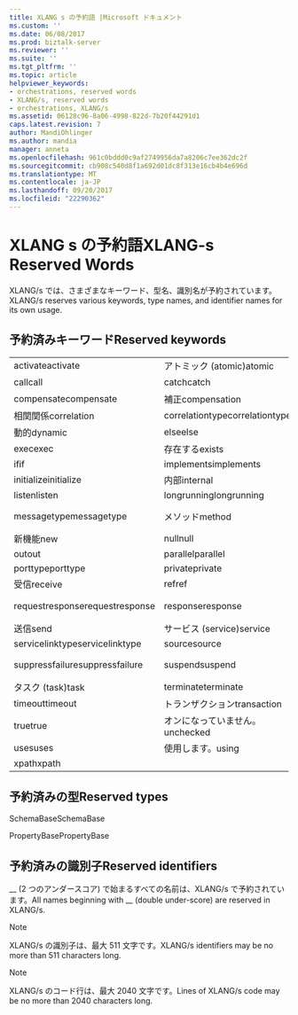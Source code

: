 ```yaml
---
title: XLANG s の予約語 |Microsoft ドキュメント
ms.custom: ''
ms.date: 06/08/2017
ms.prod: biztalk-server
ms.reviewer: ''
ms.suite: ''
ms.tgt_pltfrm: ''
ms.topic: article
helpviewer_keywords:
- orchestrations, reserved words
- XLANG/s, reserved words
- orchestrations, XLANG/s
ms.assetid: 06128c96-8a06-4998-822d-7b20f44291d1
caps.latest.revision: 7
author: MandiOhlinger
ms.author: mandia
manager: anneta
ms.openlocfilehash: 961c0bddd0c9af2749956da7a8206c7ee362dc2f
ms.sourcegitcommit: cb908c540d8f1a692d01dc8f313e16cb4b4e696d
ms.translationtype: MT
ms.contentlocale: ja-JP
ms.lasthandoff: 09/20/2017
ms.locfileid: "22290362"
---
```

# <a name="xlang-s-reserved-words"></a><span data-ttu-id="544c8-102">XLANG s の予約語</span><span class="sxs-lookup"><span data-stu-id="544c8-102">XLANG-s Reserved Words</span></span>
<span data-ttu-id="544c8-103">XLANG/s では、さまざまなキーワード、型名、識別名が予約されています。</span><span class="sxs-lookup"><span data-stu-id="544c8-103">XLANG/s reserves various keywords, type names, and identifier names for its own usage.</span></span>  
  
## <a name="reserved-keywords"></a><span data-ttu-id="544c8-104">予約済みキーワード</span><span class="sxs-lookup"><span data-stu-id="544c8-104">Reserved keywords</span></span>  
  
||||  
|-|-|-|  
|<span data-ttu-id="544c8-105">activate</span><span class="sxs-lookup"><span data-stu-id="544c8-105">activate</span></span>|<span data-ttu-id="544c8-106">アトミック (atomic)</span><span class="sxs-lookup"><span data-stu-id="544c8-106">atomic</span></span>|<span data-ttu-id="544c8-107">body</span><span class="sxs-lookup"><span data-stu-id="544c8-107">body</span></span>|  
|<span data-ttu-id="544c8-108">call</span><span class="sxs-lookup"><span data-stu-id="544c8-108">call</span></span>|<span data-ttu-id="544c8-109">catch</span><span class="sxs-lookup"><span data-stu-id="544c8-109">catch</span></span>|<span data-ttu-id="544c8-110">オン</span><span class="sxs-lookup"><span data-stu-id="544c8-110">checked</span></span>|  
|<span data-ttu-id="544c8-111">compensate</span><span class="sxs-lookup"><span data-stu-id="544c8-111">compensate</span></span>|<span data-ttu-id="544c8-112">補正</span><span class="sxs-lookup"><span data-stu-id="544c8-112">compensation</span></span>|<span data-ttu-id="544c8-113">construct</span><span class="sxs-lookup"><span data-stu-id="544c8-113">construct</span></span>|  
|<span data-ttu-id="544c8-114">相関関係</span><span class="sxs-lookup"><span data-stu-id="544c8-114">correlation</span></span>|<span data-ttu-id="544c8-115">correlationtype</span><span class="sxs-lookup"><span data-stu-id="544c8-115">correlationtype</span></span>|<span data-ttu-id="544c8-116">delay</span><span class="sxs-lookup"><span data-stu-id="544c8-116">delay</span></span>|  
|<span data-ttu-id="544c8-117">動的</span><span class="sxs-lookup"><span data-stu-id="544c8-117">dynamic</span></span>|<span data-ttu-id="544c8-118">else</span><span class="sxs-lookup"><span data-stu-id="544c8-118">else</span></span>|<span data-ttu-id="544c8-119">例外</span><span class="sxs-lookup"><span data-stu-id="544c8-119">exceptions</span></span>|  
|<span data-ttu-id="544c8-120">exec</span><span class="sxs-lookup"><span data-stu-id="544c8-120">exec</span></span>|<span data-ttu-id="544c8-121">存在する</span><span class="sxs-lookup"><span data-stu-id="544c8-121">exists</span></span>|<span data-ttu-id="544c8-122">オプション</span><span class="sxs-lookup"><span data-stu-id="544c8-122">false</span></span>|  
|<span data-ttu-id="544c8-123">if</span><span class="sxs-lookup"><span data-stu-id="544c8-123">if</span></span>|<span data-ttu-id="544c8-124">implements</span><span class="sxs-lookup"><span data-stu-id="544c8-124">implements</span></span>|<span data-ttu-id="544c8-125">in</span><span class="sxs-lookup"><span data-stu-id="544c8-125">in</span></span>|  
|<span data-ttu-id="544c8-126">initialize</span><span class="sxs-lookup"><span data-stu-id="544c8-126">initialize</span></span>|<span data-ttu-id="544c8-127">内部</span><span class="sxs-lookup"><span data-stu-id="544c8-127">internal</span></span>|<span data-ttu-id="544c8-128">link</span><span class="sxs-lookup"><span data-stu-id="544c8-128">link</span></span>|  
|<span data-ttu-id="544c8-129">listen</span><span class="sxs-lookup"><span data-stu-id="544c8-129">listen</span></span>|<span data-ttu-id="544c8-130">longrunning</span><span class="sxs-lookup"><span data-stu-id="544c8-130">longrunning</span></span>|<span data-ttu-id="544c8-131">message</span><span class="sxs-lookup"><span data-stu-id="544c8-131">message</span></span>|  
|<span data-ttu-id="544c8-132">messagetype</span><span class="sxs-lookup"><span data-stu-id="544c8-132">messagetype</span></span>|<span data-ttu-id="544c8-133">メソッド</span><span class="sxs-lookup"><span data-stu-id="544c8-133">method</span></span>|<span data-ttu-id="544c8-134">モジュール (module)</span><span class="sxs-lookup"><span data-stu-id="544c8-134">module</span></span>|  
|<span data-ttu-id="544c8-135">新機能</span><span class="sxs-lookup"><span data-stu-id="544c8-135">new</span></span>|<span data-ttu-id="544c8-136">null</span><span class="sxs-lookup"><span data-stu-id="544c8-136">null</span></span>|<span data-ttu-id="544c8-137">oneway</span><span class="sxs-lookup"><span data-stu-id="544c8-137">oneway</span></span>|  
|<span data-ttu-id="544c8-138">out</span><span class="sxs-lookup"><span data-stu-id="544c8-138">out</span></span>|<span data-ttu-id="544c8-139">parallel</span><span class="sxs-lookup"><span data-stu-id="544c8-139">parallel</span></span>|<span data-ttu-id="544c8-140">port</span><span class="sxs-lookup"><span data-stu-id="544c8-140">port</span></span>|  
|<span data-ttu-id="544c8-141">porttype</span><span class="sxs-lookup"><span data-stu-id="544c8-141">porttype</span></span>|<span data-ttu-id="544c8-142">private</span><span class="sxs-lookup"><span data-stu-id="544c8-142">private</span></span>|<span data-ttu-id="544c8-143">public</span><span class="sxs-lookup"><span data-stu-id="544c8-143">public</span></span>|  
|<span data-ttu-id="544c8-144">受信</span><span class="sxs-lookup"><span data-stu-id="544c8-144">receive</span></span>|<span data-ttu-id="544c8-145">ref</span><span class="sxs-lookup"><span data-stu-id="544c8-145">ref</span></span>|<span data-ttu-id="544c8-146">要求</span><span class="sxs-lookup"><span data-stu-id="544c8-146">request</span></span>|  
|<span data-ttu-id="544c8-147">requestresponse</span><span class="sxs-lookup"><span data-stu-id="544c8-147">requestresponse</span></span>|<span data-ttu-id="544c8-148">response</span><span class="sxs-lookup"><span data-stu-id="544c8-148">response</span></span>|<span data-ttu-id="544c8-149">スコープ (scope)</span><span class="sxs-lookup"><span data-stu-id="544c8-149">scope</span></span>|  
|<span data-ttu-id="544c8-150">送信</span><span class="sxs-lookup"><span data-stu-id="544c8-150">send</span></span>|<span data-ttu-id="544c8-151">サービス (service)</span><span class="sxs-lookup"><span data-stu-id="544c8-151">service</span></span>|<span data-ttu-id="544c8-152">servicelink</span><span class="sxs-lookup"><span data-stu-id="544c8-152">servicelink</span></span>|  
|<span data-ttu-id="544c8-153">servicelinktype</span><span class="sxs-lookup"><span data-stu-id="544c8-153">servicelinktype</span></span>|<span data-ttu-id="544c8-154">source</span><span class="sxs-lookup"><span data-stu-id="544c8-154">source</span></span>|<span data-ttu-id="544c8-155">succeeded</span><span class="sxs-lookup"><span data-stu-id="544c8-155">succeeded</span></span>|  
|<span data-ttu-id="544c8-156">suppressfailure</span><span class="sxs-lookup"><span data-stu-id="544c8-156">suppressfailure</span></span>|<span data-ttu-id="544c8-157">suspend</span><span class="sxs-lookup"><span data-stu-id="544c8-157">suspend</span></span>|<span data-ttu-id="544c8-158">ターゲット (target)</span><span class="sxs-lookup"><span data-stu-id="544c8-158">target</span></span>|  
|<span data-ttu-id="544c8-159">タスク (task)</span><span class="sxs-lookup"><span data-stu-id="544c8-159">task</span></span>|<span data-ttu-id="544c8-160">terminate</span><span class="sxs-lookup"><span data-stu-id="544c8-160">terminate</span></span>|<span data-ttu-id="544c8-161">throw</span><span class="sxs-lookup"><span data-stu-id="544c8-161">throw</span></span>|  
|<span data-ttu-id="544c8-162">timeout</span><span class="sxs-lookup"><span data-stu-id="544c8-162">timeout</span></span>|<span data-ttu-id="544c8-163">トランザクション</span><span class="sxs-lookup"><span data-stu-id="544c8-163">transaction</span></span>|<span data-ttu-id="544c8-164">transform</span><span class="sxs-lookup"><span data-stu-id="544c8-164">transform</span></span>|  
|<span data-ttu-id="544c8-165">true</span><span class="sxs-lookup"><span data-stu-id="544c8-165">true</span></span>|<span data-ttu-id="544c8-166">オンになっていません。</span><span class="sxs-lookup"><span data-stu-id="544c8-166">unchecked</span></span>|<span data-ttu-id="544c8-167">until</span><span class="sxs-lookup"><span data-stu-id="544c8-167">until</span></span>|  
|<span data-ttu-id="544c8-168">uses</span><span class="sxs-lookup"><span data-stu-id="544c8-168">uses</span></span>|<span data-ttu-id="544c8-169">使用します。</span><span class="sxs-lookup"><span data-stu-id="544c8-169">using</span></span>|<span data-ttu-id="544c8-170">while</span><span class="sxs-lookup"><span data-stu-id="544c8-170">while</span></span>|  
|<span data-ttu-id="544c8-171">xpath</span><span class="sxs-lookup"><span data-stu-id="544c8-171">xpath</span></span>|||  
  
## <a name="reserved-types"></a><span data-ttu-id="544c8-172">予約済みの型</span><span class="sxs-lookup"><span data-stu-id="544c8-172">Reserved types</span></span>  
 <span data-ttu-id="544c8-173">SchemaBase</span><span class="sxs-lookup"><span data-stu-id="544c8-173">SchemaBase</span></span>  
  
 <span data-ttu-id="544c8-174">PropertyBase</span><span class="sxs-lookup"><span data-stu-id="544c8-174">PropertyBase</span></span>  
  
## <a name="reserved-identifiers"></a><span data-ttu-id="544c8-175">予約済みの識別子</span><span class="sxs-lookup"><span data-stu-id="544c8-175">Reserved identifiers</span></span>  
 <span data-ttu-id="544c8-176">__ (2 つのアンダースコア) で始まるすべての名前は、XLANG/s で予約されています。</span><span class="sxs-lookup"><span data-stu-id="544c8-176">All names beginning with __ (double under-score) are reserved in XLANG/s.</span></span>  
  
> [!NOTE]
>  <span data-ttu-id="544c8-177">XLANG/s の識別子は、最大 511 文字です。</span><span class="sxs-lookup"><span data-stu-id="544c8-177">XLANG/s identifiers may be no more than 511 characters long.</span></span>  
  
> [!NOTE]
>  <span data-ttu-id="544c8-178">XLANG/s のコード行は、最大 2040 文字です。</span><span class="sxs-lookup"><span data-stu-id="544c8-178">Lines of XLANG/s code may be no more than 2040 characters long.</span></span>